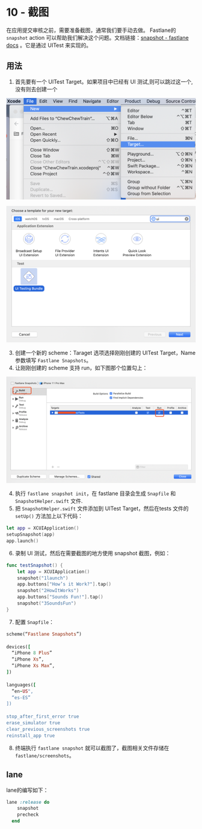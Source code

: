 # 10 - 截图

在应用提交审核之前，需要准备截图，通常我们要手动去做。 Fastlane的 `snapshot` action 可以帮助我们解决这个问题。文档链接：[snapshot - fastlane docs](https://docs.fastlane.tools/actions/snapshot/) 。它是通过 UITest 来实现的。

## 用法

1. 首先要有一个 UITest Target。如果项目中已经有 UI 测试,则可以跳过这一个,没有则去创建一个

![](images/234944ED-FE2A-4BA5-9454-381F0F8C134A.png)

![](images/88BE07FE-43E8-4FCF-BA8F-A2FED58275C9.png)

3. 创建一个新的 scheme：Taraget 选项选择刚刚创建的 UITest Target，Name 参数填写 `Fastlane Snapshots`。
4. 让刚刚创建的 scheme 支持 run，如下图那个位置勾上：

![](images/C48EBFF5-AF06-42FD-8161-EFDDD0437951.png)

4. 执行 `fastlane snapshot init`，在 fastlane 目录会生成 `Snapfile` 和 `SnapshotHelper.swift` 文件.
5. 把 `SnapshotHelper.swift` 文件添加到 UITest Target，然后在tests 文件的 `setUp()` 方法加上以下代码：

```swift
let app = XCUIApplication()
setupSnapshot(app)
app.launch()
```

6. 录制 UI 测试，然后在需要截图的地方使用 snapshot 截图，例如：

```swift
func testSnapshot() {
    let app = XCUIApplication()
    snapshot("1launch")
    app.buttons["How’s it Work?"].tap()
    snapshot("2HowItWorks")
    app.buttons["Sounds Fun!"].tap()
    snapshot("3SoundsFun")
}
```

7. 配置 `Snapfile`：

```ruby
scheme(“Fastlane Snapshots”)

devices([
  “iPhone 8 Plus”
  “iPhone Xs”,
  “iPhone Xs Max”,
])

languages([
  “en-US",
  “es-ES”
])

stop_after_first_error true
erase_simulator true
clear_previous_screenshots true
reinstall_app true
```

8. 终端执行 `fastlane snapshot` 就可以截图了，截图相关文件存储在 `fastlane/screenshots`。

## lane

lane的编写如下：

```ruby
lane :release do
    snapshot
    precheck
  end
```
